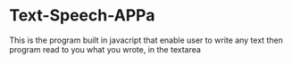 # Text-Speech-APPa
This is the program built in javacript that enable user to write any text then program read to you what you wrote, in the textarea
